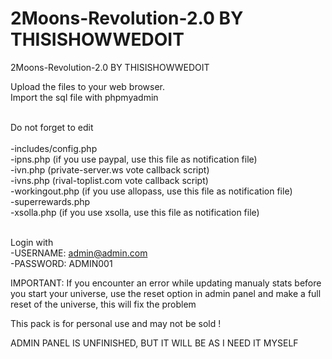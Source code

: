 # 2Moons-Revolution-2.0 BY THISISHOWWEDOIT
2Moons-Revolution-2.0 BY THISISHOWWEDOIT

Upload the files to your web browser.<br>
Import the sql file with phpmyadmin<br><br>

Do not forget to edit<br><br>
-includes/config.php<br>
-ipns.php (if you use paypal, use this file as notification file)<br>
-ivn.php  (private-server.ws vote callback script)<br>
-ivns.php (rival-toplist.com vote callback script)<br>
-workingout.php (if you use allopass, use this file as notification file)<br>
-superrewards.php<br>
-xsolla.php (if you use xsolla, use this file as notification file)<br><br>

Login with<br>
-USERNAME: admin@admin.com<br>
-PASSWORD: ADMIN001<br>

IMPORTANT:
If you encounter an error while updating manualy stats before you start your universe, use the reset option in admin panel and make a full reset of the universe, this will fix the problem

This pack is for personal use and may not be sold !


ADMIN PANEL IS UNFINISHED, BUT IT WILL BE AS I NEED IT MYSELF
